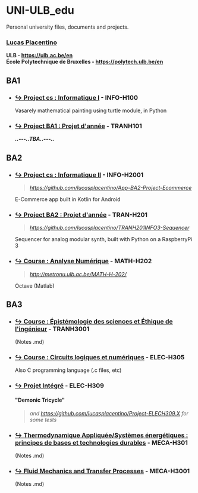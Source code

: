 # UNI-ULB_edu
Personal university files, documents and projects.  

### [Lucas Placentino](https://github.com/LucasPlacentino)  
**ULB - https://ulb.ac.be/en  
École Polytechnique de Bruxelles - https://polytech.ulb.be/en**  

## BA1
- ### <a href='BA1/INFOH100'><ins>↪️ Project cs : Informatique I</ins></a> - INFO-H100  
  Vasarely mathematical painting using turtle module, in Python  
- ### <a href='BA1/TRANH201'><ins>↪️ Project BA1 : Projet d'année</ins></a> - TRANH101  
  _**..---..TBA..---..**_  

## BA2
- ### <a href='BA2/INFOH2001'><ins>↪️ Project cs : Informatique II</ins></a> - INFO-H2001  
  > <i>https://github.com/lucasplacentino/App-BA2-Project-Ecommerce</i>
  
  E-Commerce app built in Kotlin for Android  
- ### <a href='BA2/TRANH201'><ins>↪️ Project BA2 : Projet d'année</ins></a> - TRAN-H201  
  > <i>https://github.com/lucasplacentino/TRANH201INFO3-Sequencer</i>
  
  Sequencer for analog modular synth, built with Python on a RaspberryPi 3  
- ### <a href='BA2/ANANUM'><ins>↪️ Course : Analyse Numérique</ins></a> - MATH-H202  
  > <i>http://metronu.ulb.ac.be/MATH-H-202/</i>
  
  Octave (Matlab)  
  
## BA3
- ### <a href='BA3/TRANH3001'><ins>↪️ Course : Épistémologie des sciences et Éthique de l'ingénieur</ins></a> - TRANH3001  
  (Notes .md)  
- ### <a href='BA3/ELEC-H305'><ins>↪️ Course : Circuits logiques et numériques</ins></a> - ELEC-H305  
  Also C programming language (.c files, etc)
- ### <a href='https://github.com/DemonicTricycle/DemonicTricycle-ELECH309'><ins>↪️ Projet Intégré</ins></a> - ELEC-H309  
  #### "Demonic Tricycle"
  > <i>and https://github.com/lucasplacentino/Project-ELECH309.X for some tests</i>
- ### <a href="https://github.com/LucasPlacentino/UNI-ULB/tree/main/BA3/MECA-H301"><ins>↪️ Thermodynamique Appliquée/Systèmes énergétiques : principes de bases et technologies durables</ins></a> - MECA-H301  
  (Notes .md)  
- ### <a href="https://github.com/LucasPlacentino/UNI-ULB/tree/main/BA3/MECA-H3001"><ins>↪️ Fluid Mechanics and Transfer Processes</ins></a> - MECA-H3001
  (Notes .md)  
  
